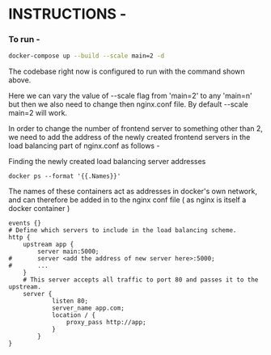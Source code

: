 # INSTRUCTIONS - 


### To run - 
```bash
docker-compose up --build --scale main=2 -d
```
The codebase right now is configured to run with the command shown above. 

Here we can vary the value of --scale flag from 'main=2' to any 'main=n' but then we also need to change then nginx.conf file. By default --scale main=2 will work.

In order to change the number of frontend server to something other than 2, we need to add the address of the newly created frontend servers in the load balancing part of nginx.conf as follows -

Finding the newly created load balancing server addresses 
```
docker ps --format '{{.Names}}'
```

The names of these containers act as addresses in docker's own network, and can therefore be added in to the nginx conf file ( as nginx is itself a docker container )

```
events {}
# Define which servers to include in the load balancing scheme.
http {
    upstream app {
        server main:5000;
#       server <add the address of new server here>:5000;
#       ...
    }
    # This server accepts all traffic to port 80 and passes it to the upstream.
    server {
            listen 80;
            server_name app.com;
            location / {
                proxy_pass http://app;
            }
        }
}
```
